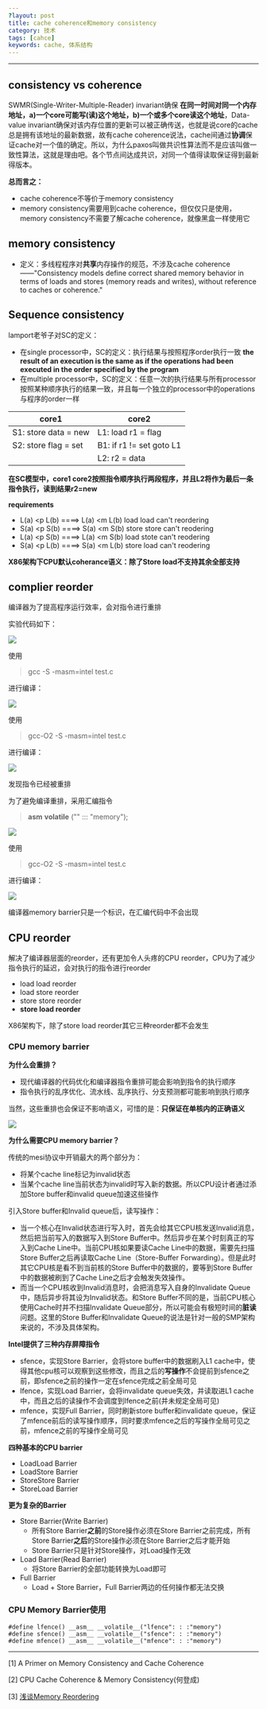```yaml
---
?layout: post
title: cache coherence和memory consistency
category: 技术
tags: [cahce]
keywords: cache, 体系结构
---
```


---

## consistency vs coherence
SWMR(Single-Writer-Multiple-Reader) invariant确保 **在同一时间对同一个内存地址，a)一个core可能写(读)这个地址，b)一个或多个core读这个地址**，Data-value invariant确保对该内存位置的更新可以被正确传送，也就是说core的cache总是拥有该地址的最新数据，故有cache coherence说法，cache间通过**协调**保证cache对一个值的确定。所以，为什么paxos叫做共识性算法而不是应该叫做一致性算法，这就是理由吧。各个节点间达成共识，对同一个值得读取保证得到最新得版本。

**总而言之：**

- cache coherence不等价于memory consistency
- memory consistency需要用到cache coherence，但仅仅只是使用，memory consistency不需要了解cache coherence，就像黑盒一样使用它

## memory consistency

- 定义：多线程程序对**共享**内存操作的规范，不涉及cache coherence——"Consistency models define correct shared memory behavior in terms of loads and stores (memory reads and writes), without reference to caches or coherence."

## Sequence consistency
lamport老爷子对SC的定义：
- 在single processor中，SC的定义：执行结果与按照程序order执行一致 **the result of an execution is the same as if the operations had been executed in the order specified by the program**
- 在multiple processor中，SC的定义：任意一次的执行结果与所有processor按照某种顺序执行的结果一致，并且每一个独立的processor中的operations与程序的order一样

| core1  | core2  |
|--|--|
| S1: store data = new | L1: load r1 = flag |
| S2: store flag = set    | B1: if r1 != set goto L1 |
|     | L2: r2 = data |

**在SC模型中，core1 core2按照指令顺序执行两段程序，并且L2将作为最后一条指令执行，读到结果r2=new**

**requirements**

- L(a) <p L(b)      ====>   L(a) <m L(b)             load load can't reordering
- S(a) <p S(b)     ====>   S(a) <m S(b)             store store can't reodering
- L(a) <p S(b)     ====>   L(a) <m S(b)              load stote can't reodering
- S(a) <p L(b)     ====>   S(a) <m L(b)              store load can't reodering

**X86架构下CPU默认coherance语义：除了Store load不支持其余全部支持**

## complier reorder

编译器为了提高程序运行效率，会对指令进行重排

实验代码如下：

![](https://raw.githubusercontent.com/HaHaJeff/HaHaJeff.github.io/master/img/cache_coherence/compile_reorder_src.png)

使用

> gcc -S -masm=intel test.c

进行编译：

![](https://raw.githubusercontent.com/HaHaJeff/HaHaJeff.github.io/master/img/cache_coherence/compile_reorder_01.png)

使用

>  gcc-O2 -S -masm=intel test.c

进行编译：

![](https://raw.githubusercontent.com/HaHaJeff/HaHaJeff.github.io/master/img/cache_coherence/compile_reorder_02.png)

发现指令已经被重排

为了避免编译重排，采用汇编指令

> __asm__ __volatile__ ("" ::: "memory");

![](https://raw.githubusercontent.com/HaHaJeff/HaHaJeff.github.io/master/img/cache_coherence/compile_reorder_src_01.png)

使用

>  gcc-O2 -S -masm=intel test.c

进行编译：

![](https://raw.githubusercontent.com/HaHaJeff/HaHaJeff.github.io/master/img/cache_coherence/compile_reorder_03.png)

编译器memory barrier只是一个标识，在汇编代码中不会出现

## CPU reorder

解决了编译器层面的reorder，还有更加令人头疼的CPU reorder，CPU为了减少指令执行的延迟，会对执行的指令进行reorder

- load load reorder
- load store reorder
- store store reorder
- **store load reorder**

X86架构下，除了store load reorder其它三种reorder都不会发生

### CPU memory barrier

**为什么会重排？**

- 现代编译器的代码优化和编译器指令重排可能会影响到指令的执行顺序
- 指令执行的乱序优化、流水线、乱序执行、分支预测都可能影响到执行顺序

当然，这些重排也会保证不影响语义，可惜的是：**只保证在单核内的正确语义**

![](https://raw.githubusercontent.com/HaHaJeff/HaHaJeff.github.io/master/img/cache_coherence/arch.png)

**为什么需要CPU memory barrier？**

传统的mesi协议中开销最大的两个部分为：

- 将某个cache line标记为invalid状态
- 当某个cache line当前状态为invalid时写入新的数据。所以CPU设计者通过添加Store buffer和invalid queue加速这些操作

引入Store buffer和Invalid queue后，读写操作：

- 当一个核心在Invalid状态进行写入时，首先会给其它CPU核发送Invalid消息，然后把当前写入的数据写入到Store Buffer中。然后异步在某个时刻真正的写入到Cache Line中。当前CPU核如果要读Cache Line中的数据，需要先扫描Store Buffer之后再读取Cache Line（Store-Buffer Forwarding）。但是此时其它CPU核是看不到当前核的Store Buffer中的数据的，要等到Store Buffer中的数据被刷到了Cache Line之后才会触发失效操作。
- 而当一个CPU核收到Invalid消息时，会把消息写入自身的Invalidate Queue中，随后异步将其设为Invalid状态。和Store Buffer不同的是，当前CPU核心使用Cache时并不扫描Invalidate Queue部分，所以可能会有极短时间的**脏读**问题。这里的Store Buffer和Invalidate Queue的说法是针对一般的SMP架构来说的，不涉及具体架构。

**Intel提供了三种内存屏障指令**

- sfence，实现Store Barrier，会将store buffer中的数据刷入L1 cache中，使得其他cpu核可以观察到这些修改，而且之后的**写操作**不会提前到sfence之前，即sfence之前的操作一定在sfence完成之前全局可见
- lfence，实现Load Barrier，会将invalidate queue失效，并读取进L1 cache中，而且之后的读操作不会调度到lfence之前(并未规定全局可见)
- mfence，实现Full Barrier，同时刷新store buffer和invalidate queue，保证了mfence前后的读写操作顺序，同时要求mfence之后的写操作全局可见之前，mfence之前的写操作全局可见

**四种基本的CPU barrier**

- LoadLoad Barrier
- LoadStore Barrier
- StoreStore Barrier
- StoreLoad Barrier

**更为复杂的Barrier**

- Store Barrier(Write Barrier)
  - 所有Store Barrier**之前**的Store操作必须在Store Barrier之前完成，所有Store Barrier**之后**的Store操作必须在Store Barrier之后才能开始
  - Store Barrier只是针对Store操作，对Load操作无效
- Load Barrier(Read Barrier)
  - 将Store Barrier的全部功能转换为Load即可
- Full Barrier
  - Load + Store Barrier，Full Barrier两边的任何操作都无法交换

### CPU Memory Barrier使用

```
#define lfence() __asm__ __volatile__("lfence": : :"memory") 
#define sfence() __asm__ __volatile__("sfence": : :"memory") 
#define mfence() __asm__ __volatile__("mfence": : :"memory") 
```

---

[1] A Primer on Memory Consistency and Cache Coherence

[2] CPU Cache Coherence & Memory Consistency(何登成)

[3] [浅谈Memory Reordering](http://dreamrunner.org/blog/2014/06/28/qian-tan-memory-reordering/)
